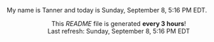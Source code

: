 My name is Tanner and today is Sunday, September 8, 5:16 PM EDT.

<p align="center">This <i>README</i> file is generated <b>every 3 hours</b>!</br>Last refresh: Sunday, September 8, 5:16 PM EDT<br /></p>
